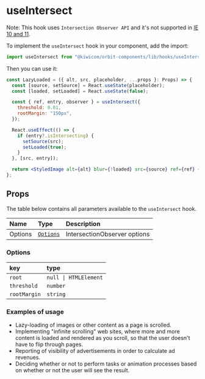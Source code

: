 # useIntersect

Note: This hook uses `Intersection Observer API` and it's not supported in [IE 10 and 11](https://developer.mozilla.org/en-US/docs/Web/API/Intersection_Observer_API).

To implement the `useIntersect` hook in your component, add the import:

```jsx
import useIntersect from "@kiwicom/orbit-components/lib/hooks/useIntersect";
```

Then you can use it:

```jsx
const LazyLoaded = ({ alt, src, placeholder, ...props }: Props) => {
  const [source, setSource] = React.useState(placeholder);
  const [loaded, setLoaded] = React.useState(false);

  const { ref, entry, observer } = useIntersect({
    threshold: 0.01,
    rootMargin: "150px",
  });

  React.useEffect(() => {
    if (entry?.isIntersecting) {
      setSource(src);
      setLoaded(true);
    }
  }, [src, entry]);

  return <StyledImage alt={alt} blur={!loaded} src={source} ref={ref} {...props} />;
};
```

## Props

The table below contains all parameters available to the `useIntersect` hook.

| Name    | Type                  | Description                  |
| :------ | :-------------------- | :--------------------------- |
| Options | [`Options`](#Options) | IntersectionObserver options |

### Options

| key          | type                  |
| :----------- | :-------------------- |
| `root`       | `null \| HTMLElement` |
| `threshold`  | `number`              |
| `rootMargin` | `string`              |

### Examples of usage

- Lazy-loading of images or other content as a page is scrolled.
- Implementing "infinite scrolling" web sites, where more and more content is loaded and rendered as you scroll, so that the user doesn't have to flip through pages.
- Reporting of visibility of advertisements in order to calculate ad revenues.
- Deciding whether or not to perform tasks or animation processes based on whether or not the user will see the result.
